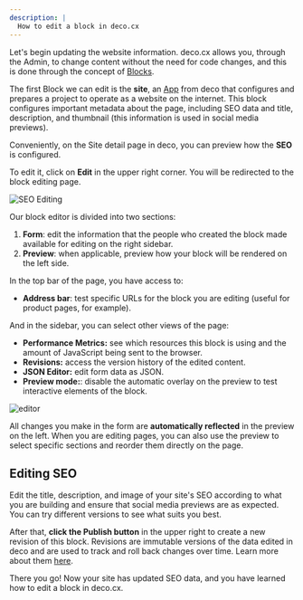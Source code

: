 ```yaml
---
description: |
  How to edit a block in deco.cx
---
```


Let's begin updating the website information.
deco.cx allows you, through the Admin, to change content without the need for code changes, and this is done through the concept of [Blocks](/docs/en/concepts/blocks).

The first Block we can edit is the **site**,
an [App](/docs/en/concepts/app) from deco that configures and prepares a project to operate as a website on the internet. This block configures important metadata about the page, including SEO data and title, description, and thumbnail (this information is used in social media previews).

Conveniently, on the Site detail page in deco, you can preview how the **SEO** is configured.

To edit it, click on **Edit** in the upper right corner. You will be redirected to the block editing page.

![SEO Editing](https://github.com/deco-cx/apps/assets/882438/c7986877-6c2c-4f21-90e6-3634c73f22f6)

Our block editor is divided into two sections:

1. **Form**: edit the information that the people who created the block made available for editing on the right sidebar.
2. **Preview**: when applicable, preview how your block will be rendered on the left side.

In the top bar of the page, you have access to:
- **Address bar**: test specific URLs for the block you are editing (useful for product pages, for example).

And in the sidebar, you can select other views of the page:
- **Performance Metrics:** see which resources this block is using and the amount of JavaScript being sent to the browser.
- **Revisions:** access the version history of the edited content.
- **JSON Editor:** edit form data as JSON.
- **Preview mode:**: disable the automatic overlay on the preview to test interactive elements of the block.

![editor](https://github.com/deco-cx/apps/assets/882438/ebcee0fc-1d97-4b2d-a5e9-54a873d88b1e)

All changes you make in the form are **automatically reflected** in the preview on the left. When you are editing pages, you can also use the preview to select specific sections and reorder them directly on the page.

## Editing SEO

Edit the title, description, and image of your site's SEO according to what you are building and ensure that social media previews are as expected. You can try different versions to see what suits you best.

After that, **click the Publish button** in the upper right to create a new revision of this block. Revisions are immutable versions of the data edited in deco and are used to track and roll back changes over time. Learn more about them [here](/docs/en/getting-started/releases-revisions).

There you go! Now your site has updated SEO data, and you have learned how to edit a block in deco.cx.
